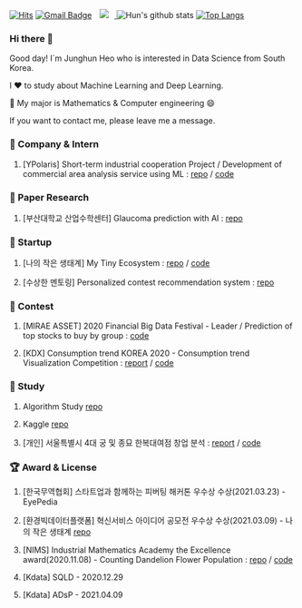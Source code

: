<!--![visitors](https://visitor-badge.glitch.me/badge?page_id=herjh0405.visitor-badge) -->
 [![Hits](https://hits.seeyoufarm.com/api/count/incr/badge.svg?url=https%3A%2F%2Fgithub.com%2Fherjh0405&count_bg=%2379C83D&title_bg=%23555555&icon=&icon_color=%23E7E7E7&title=hits&edge_flat=false)](https://hits.seeyoufarm.com)
 [![Gmail Badge](https://img.shields.io/badge/Gmail-d14836?style=flat-square&logo=Gmail&logoColor=white&link=mailto:herjh0405@gmail.com)](mailto:herjh0405@gmail.com)
<a href="https://www.instagram.com/hun._.jung/">
    <img 
        src="http://img.shields.io/badge/-Instagram-black?style=flat&logo=Instagram&link=https://www.instagram.com/hun._.jung/"
        style="height : auto; margin-left : 10px; margin-right : 10px;"/>
</a>
![Hun's github stats](https://github-readme-stats.vercel.app/api?username=herjh0405&count_private=true&show_icons=true&theme=ayu-mirage)
[![Top Langs](https://github-readme-stats.vercel.app/api/top-langs/?username=herjh0405&layout=compact&hide=Visual%20Basic)](https://github.com/anuraghazra/github-readme-stats)


### Hi there 👋

Good day! I`m Junghun Heo who is interested in Data Science from South Korea.

I ❤️ to study about Machine Learning and Deep Learning.   

💪 My major is Mathematics & Computer engineering 😄

If you want to contact me, please leave me a message.
### 💼 Company & Intern

1. [YPolaris] Short-term industrial cooperation Project / Development of commercial area analysis service using ML : [repo](https://github.com/herjh0405/Commercial_area_analysis_service_using_ML) / [code](https://github.com/herjh0405/Commercial_area_analysis_service_using_ML/blob/master/%EB%B6%84%EC%84%9D%ED%8C%80_%EC%9E%91%EC%97%85%EC%9E%90%EB%A3%8C/%ED%94%84%EB%A1%9C%EC%A0%9D%ED%8A%B8%20%EC%B4%9D%EA%B4%84%20%ED%8C%8C%EC%9D%BC.ipynb)

### 📄 Paper Research

1. [부산대학교 산업수학센터] Glaucoma prediction with AI : [repo](https://github.com/herjh0405/Glaucoma)

### 👔 Startup

1. [나의 작은 생태계] My Tiny Ecosystem : [repo](https://github.com/herjh0405/My_Tiny_Ecosystem) / [code](https://github.com/herjh0405/My_Tiny_Ecosystem/blob/master/Environment_service.ipynb)

2. [수상한 멘토링] Personalized contest recommendation system : [repo](https://github.com/herjh0405/Personalized-contest-recommendation-system)

### 💫 Contest

1. [MIRAE ASSET] 2020 Financial Big Data Festival - Leader / Prediction of top stocks to buy by group : [code](https://github.com/herjh0405/Contest/blob/master/MIRAESSET/Topology.ipynb)

2. [KDX] Consumption trend KOREA 2020 - Consumption trend Visualization Competition : 
[report](https://github.com/herjh0405/Contest/blob/master/KDX/Topology.pdf) / [code](https://github.com/herjh0405/Contest/blob/master/KDX/final_analysis%20.ipynb)

### 📖 Study

1. Algorithm Study [repo](https://github.com/herjh0405/PROJECT_Algorithm_Study)

2. Kaggle [repo](https://github.com/herjh0405/Kaggle)

3. [개인] 서울특별시 4대 궁 및 종묘 한복대여점 창업 분석 : [report](https://github.com/herjh0405/University-class/blob/master/%ED%8C%8C%EC%9D%B4%EC%8D%AC%EC%9D%84%20%EC%9D%B4%EC%9A%A9%ED%95%9C%20%EB%8D%B0%EC%9D%B4%ED%84%B0%EB%B6%84%EC%84%9D/%EB%B6%84%EC%84%9D%20%EB%B3%B4%EA%B3%A0%EC%84%9C.pdf)
/ [code](https://github.com/herjh0405/University-class/blob/master/%ED%8C%8C%EC%9D%B4%EC%8D%AC%EC%9D%84%20%EC%9D%B4%EC%9A%A9%ED%95%9C%20%EB%8D%B0%EC%9D%B4%ED%84%B0%EB%B6%84%EC%84%9D/project_201511152_%ED%97%88%EC%A0%95%ED%9B%88.ipynb)

### 🏆 Award & License
1. [한국무역협회] 스타트업과 함께하는 피버팅 해커톤 우수상 수상(2021.03.23) - EyePedia


2. [환경빅데이터플랫폼] 혁신서비스 아이디어 공모전 우수상 수상(2021.03.09) - 나의 작은 생태계 [repo](https://github.com/herjh0405/My_Tiny_Ecosystem)

3. [NIMS] Industrial Mathematics Academy the Excellence award(2020.11.08) - Counting Dandelion Flower Population : [repo](https://github.com/herjh0405/Image_Detection-Counting_Dandelion) / [code](https://github.com/herjh0405/Image_Detection-Counting_Dandelion/blob/master/My_Detectron_ipynb%EC%9D%98_Faster_Rcnn%2C_Retinanet.ipynb)

3. [Kdata] SQLD - 2020.12.29

4. [Kdata] ADsP - 2021.04.09






<!--
**herjh0405/herjh0405** is a ✨ _special_ ✨ repository because its `README.md` (this file) appears on your GitHub profile.

Here are some ideas to get you started:

- 🔭 I’m currently working on ...
- 🌱 I’m currently learning ...
- 👯 I’m looking to collaborate on ...
- 🤔 I’m looking for help with ...
- 💬 Ask me about ...
- 📫 How to reach me: ...
- 😄 Pronouns: ...
- ⚡ Fun fact: ...
-->
